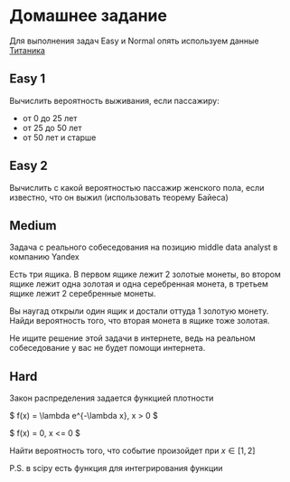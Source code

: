 # Домашнее задание

Для выполнения задач Easy и Normal опять используем данные [Титаника](https://www.kaggle.com/competitions/titanic/data)

## Easy 1

Вычислить вероятность выживания, если пассажиру:

- от 0 до 25 лет
- от 25 до 50 лет
- от 50 лет и старше

## Easy 2

Вычислить с какой вероятностью пассажир женского пола, если известно, что он выжил (использовать теорему Байеса)

## Medium

Задача с реального собеседования на позицию middle data analyst в компанию Yandex

Есть три ящика. В первом ящике лежит 2 золотые монеты, во втором ящике лежит одна золотая и одна серебренная монета, в третьем ящике лежит 2 серебренные монеты. 

Вы наугад открыли один ящик и достали оттуда 1 золотую монету. Найди вероятность того, что вторая монета в ящике тоже золотая.

Не ищите решение этой задачи в интернете, ведь на реальном собеседование у вас не будет помощи интернета. 

## Hard

Закон распределения задается функцией плотности

$ f(x) = \lambda e^{-\lambda x}, x > 0 $

$ f(x) = 0, x <= 0 $

Найти вероятность того, что событие произойдет при $x \in [1, 2]$

P.S. в scipy есть функция для интегрирования функции
